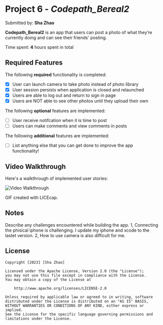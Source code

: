 # Project 6 - *Codepath_Bereal2*

Submitted by: **Sha Zhao**

**Codepath_Bereal2** is an app that users can post a photo of what they’re currently doing and can see their friends' posting.

Time spent: **4** hours spent in total

## Required Features

The following **required** functionality is completed:

- [X] User can launch camera to take photo instead of photo library
- [X] User session persists when application is closed and relaunched
- [X] Users are able to log out and return to sign in page
- [X] Users are NOT able to see other photos until they upload their own    
 
The following **optional** features are implemented:

- [ ] User receive notifcation when it is time to post
- [ ] Users can make comments and view comments in posts    

The following **additional** features are implemented:

- [ ] List anything else that you can get done to improve the app functionality!

## Video Walkthrough

Here's a walkthrough of implemented user stories:

<img src='https://github.com/ZSS57/Codepath_Bereal2/blob/main/photoGIF-iphone14-Bereal2.gif' title='Video Walkthrough' width='' alt='Video Walkthrough' />

GIF created with LICEcap.


## Notes

Describe any challenges encountered while building the app.
        1, Connecting the phisical iphone is challenging. I update my iphone and xcode to the lastet version. 
        2, How to use camera is also difficult for me. 

## License

    Copyright [2023] [Sha Zhao]

    Licensed under the Apache License, Version 2.0 (the "License");
    you may not use this file except in compliance with the License.
    You may obtain a copy of the License at

        http://www.apache.org/licenses/LICENSE-2.0

    Unless required by applicable law or agreed to in writing, software
    distributed under the License is distributed on an "AS IS" BASIS,
    WITHOUT WARRANTIES OR CONDITIONS OF ANY KIND, either express or implied.
    See the License for the specific language governing permissions and
    limitations under the License.
